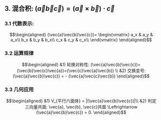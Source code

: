 ## 3. 混合积: $(\vec{a}\vec{b}\vec{c})=(\vec{a}\times \vec{b})\cdot \vec{c}$
### 3.1 代数表示:
$$\begin{aligned}
(\vec{a}\vec{b}\vec{c})=
\begin{vmatrix}
a_x & a_y & a_x\\
b_x & b_y & b_x\\
c_x & c_y & c_x\\
\end{vmatrix}
\end{aligned}$$

### 3.2 运算规律 
$$\begin{aligned}
&1) 轮换对称性: (\vec{a}\vec{b}\vec{c})=(\vec{b}\vec{c}\vec{a})=(\vec{c}\vec{a}\vec{b}) \\
&2) 交换变号: (\vec{a}\vec{b}\vec{c}) = - (\vec{a}\vec{c}\vec{b})
\end{aligned}$$

### 3.3 几何应用
$$\begin{aligned}
&1) V_{平行六面体} = |(\vec{a}\vec{b}\vec{c})|\\
&2) 判定三向量共面: \vec{a}, \vec{b}, \vec{c}共面 \Leftrightarrow (\vec{a}\vec{b}\vec{c}) = 0.
\end{aligned}$$
